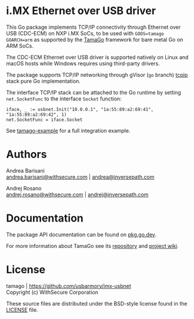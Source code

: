 i.MX Ethernet over USB driver
=============================

This Go package implements TCP/IP connectivity through Ethernet over USB
(CDC-ECM) on NXP i.MX SoCs, to be used with `GOOS=tamago GOARCH=arm` as supported by the
[TamaGo](https://github.com/usbarmory/tamago) framework for bare metal
Go on ARM SoCs.

The CDC-ECM Ethernet over USB driver is supported natively on Linux and macOS
hosts while Windows requires using third-party drivers.

The package supports TCP/IP networking through gVisor (`go` branch)
[tcpip](https://pkg.go.dev/gvisor.dev/gvisor/pkg/tcpip)
stack pure Go implementation.

The interface TCP/IP stack can be attached to the Go runtime by setting
`net.SocketFunc` to the interface `Socket` function:

```
iface, _ := usbnet.Init("10.0.0.1", "1a:55:89:a2:69:41", "1a:55:89:a2:69:42", 1)
net.SocketFunc = iface.Socket
```

See [tamago-example](https://github.com/usbarmory/tamago-example/blob/master/network/imx-usbnet.go)
for a full integration example.

Authors
=======

Andrea Barisani  
andrea.barisani@withsecure.com | andrea@inversepath.com  

Andrej Rosano  
andrej.rosano@withsecure.com   | andrej@inversepath.com  

Documentation
=============

The package API documentation can be found on
[pkg.go.dev](https://pkg.go.dev/github.com/usbarmory/imx-usbnet).


For more information about TamaGo see its
[repository](https://github.com/usbarmory/tamago) and
[project wiki](https://github.com/usbarmory/tamago/wiki).

License
=======

tamago | https://github.com/usbarmory/imx-usbnet  
Copyright (c) WithSecure Corporation

These source files are distributed under the BSD-style license found in the
[LICENSE](https://github.com/usbarmory/imx-usbnet/blob/master/LICENSE) file.
